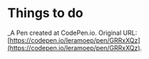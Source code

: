 # Things to do
 _A Pen created at CodePen.io. Original URL: [https://codepen.io/leramoep/pen/GRRxXQz](https://codepen.io/leramoep/pen/GRRxXQz).

 
